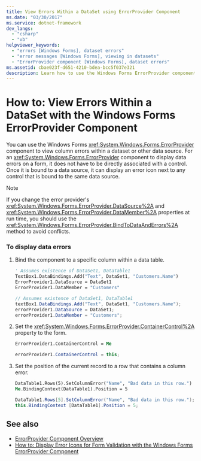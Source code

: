 ```yaml
---
title: View Errors Within a DataSet using ErrorProvider Component
ms.date: "03/30/2017"
ms.service: dotnet-framework
dev_langs:
  - "csharp"
  - "vb"
helpviewer_keywords:
  - "errors [Windows Forms], dataset errors"
  - "error messages [Windows Forms], viewing in datasets"
  - "ErrorProvider component [Windows Forms], dataset errors"
ms.assetid: cbae023f-d651-4210-bdea-bcc5f037e321
description: Learn how to use the Windows Forms ErrorProvider component to view column errors within a dataset or other data source.
---
```

# How to: View Errors Within a DataSet with the Windows Forms ErrorProvider Component

You can use the Windows Forms <xref:System.Windows.Forms.ErrorProvider> component to view column errors within a dataset or other data source. For an <xref:System.Windows.Forms.ErrorProvider> component to display data errors on a form, it does not have to be directly associated with a control. Once it is bound to a data source, it can display an error icon next to any control that is bound to the same data source.

> [!NOTE]
> If you change the error provider's <xref:System.Windows.Forms.ErrorProvider.DataSource%2A> and <xref:System.Windows.Forms.ErrorProvider.DataMember%2A> properties at run time, you should use the <xref:System.Windows.Forms.ErrorProvider.BindToDataAndErrors%2A> method to avoid conflicts.

### To display data errors

1. Bind the component to a specific column within a data table.

    ```vb
    ' Assumes existence of DataSet1, DataTable1
    TextBox1.DataBindings.Add("Text", DataSet1, "Customers.Name")
    ErrorProvider1.DataSource = DataSet1
    ErrorProvider1.DataMember = "Customers"
    ```

    ```csharp
    // Assumes existence of DataSet1, DataTable1
    textBox1.DataBindings.Add("Text", DataSet1, "Customers.Name");
    errorProvider1.DataSource = DataSet1;
    errorProvider1.DataMember = "Customers";
    ```

2. Set the <xref:System.Windows.Forms.ErrorProvider.ContainerControl%2A> property to the form.

    ```vb
    ErrorProvider1.ContainerControl = Me
    ```

    ```csharp
    errorProvider1.ContainerControl = this;
    ```

3. Set the position of the current record to a row that contains a column error.

    ```vb
    DataTable1.Rows(5).SetColumnError("Name", "Bad data in this row.")
    Me.BindingContext(DataTable1).Position = 5
    ```

    ```csharp
    DataTable1.Rows[5].SetColumnError("Name", "Bad data in this row.");
    this.BindingContext [DataTable1].Position = 5;
    ```

## See also

- [ErrorProvider Component Overview](errorprovider-component-overview-windows-forms.md)
- [How to: Display Error Icons for Form Validation with the Windows Forms ErrorProvider Component](display-error-icons-for-form-validation-with-wf-errorprovider.md)
